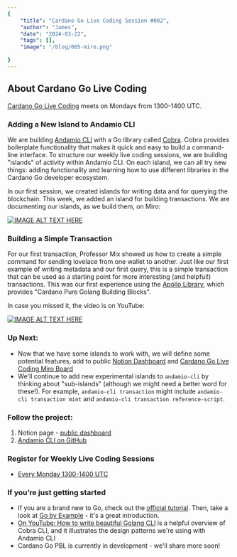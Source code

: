 ```yaml
---
{
    "title": "Cardano Go Live Coding Session #002",
    "author": "James",
    "date": "2024-03-22",
    "tags": [],
    "image": "/blog/005-miro.png"

}
---
```


## About Cardano Go Live Coding

[Cardano Go Live Coding](https://andamio.notion.site/Open-Source-Cardano-Go-Libraries-Docs-Andamio-CLI-5266383e226246edb37d4c859d2a0a31?pvs=4) meets on Mondays from 1300-1400 UTC.

### Adding a New Island to Andamio CLI

We are building [Andamio CLI](https://github.com/Andamio-Platform/andamio-cli) with a Go library called [Cobra](https://cobra.dev/). Cobra provides boilerplate functionality that makes it quick and easy to build a command-line interface. To structure our weekly live coding sessions, we are building "islands" of activity within Andamio CLI. On each island, we can all try new things: adding functionality and learning how to use different libraries in the Cardano Go developer ecosystem.

In our first session, we created islands for writing data and for querying the blockchain. This week, we added an island for building transactions. We are documenting our islands, as we build them, on Miro:

[![IMAGE ALT TEXT HERE](/blog/005-miro.png)](https://miro.com/app/board/uXjVNiCr_Y4=/?share_link_id=306678561031)

### Building a Simple Transaction

For our first transaction, Professor Mix showed us how to create a simple command for sending lovelace from one wallet to another. Just like our first example of writing metadata and our first query, this is a simple transaction that can be used as a starting point for more interesting (and helpful!) transactions. This was our first experience using the [Apollo Library](https://github.com/Salvionied/apollo), which provides "Cardano Pure Golang Building Blocks".

In case you missed it, the video is on YouTube:

[![IMAGE ALT TEXT HERE](https://img.youtube.com/vi/rmzo-pCwppw/0.jpg)](https://www.youtube.com/watch?v=rmzo-pCwppw)

### Up Next:
- Now that we have some islands to work with, we will define some potential features, add to public [Notion Dashboard](https://andamio.notion.site/Open-Source-Cardano-Go-Libraries-Docs-Andamio-CLI-5266383e226246edb37d4c859d2a0a31) and [Cardano Go Live Coding Miro Board](https://miro.com/app/board/uXjVNiCr_Y4=/?share_link_id=751356830842)
- We'll continue to add new experimental islands to `andamio-cli` by thinking about "sub-islands" (although we might need a better word for these!). For example, `andamio-cli transaction` might include `andamio-cli transaction mint` and `andamio-cli transaction reference-script`.

### Follow the project:

1. Notion page - [public dashboard](https://andamio.notion.site/Open-Source-Cardano-Go-Libraries-Docs-Andamio-CLI-5266383e226246edb37d4c859d2a0a31?pvs=4)
2. [Andamio CLI on GitHub](https://github.com/Andamio-Platform/andamio-cli)

### Register for Weekly Live Coding Sessions
- [Every Monday 1300-1400 UTC](https://us06web.zoom.us/meeting/register/tZwtcemrqTwoG9fYL2pYvrCwQG9u2tJNmqa6#/registration)

### If you’re just getting started

- If you are a brand new to Go, check out the [official tutorial](https://go.dev/doc/tutorial/getting-started). Then, take a look at [Go by Example](https://gobyexample.com/) - it's a great introduction.
- [On YouTube: How to write beautiful Golang CLI](https://youtu.be/SSRIn5DAmyw?si=ii62s6nVjiX4cUz6) is a helpful overview of Cobra CLI, and it illustrates the design patterns we're using with Andamio CLI
- Cardano Go PBL is currently in development - we'll share more soon!

